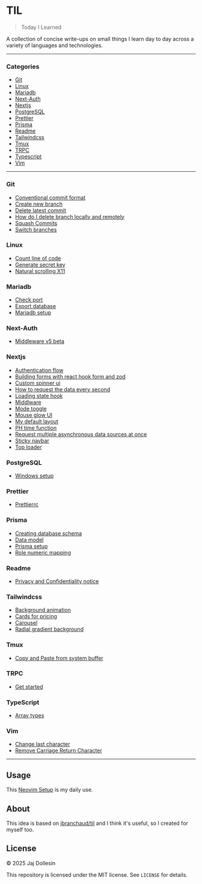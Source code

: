 # TIL

> Today I Learned

A collection of concise write-ups on small things I learn day to day across a variety of languages and technologies.

---

### Categories

- [Git](#git)
- [Linux](#linux)
- [Mariadb](#mariadb)
- [Next-Auth](#next-auth)
- [Nextjs](#nextjs)
- [PostgreSQL](#postgresql)
- [Prettier](#prettier)
- [Prisma](#prisma)
- [Readme](#readme)
- [Tailwindcss](#tailwindcss)
- [Tmux](#tmux)
- [TRPC](#trpc)
- [Typescript](#typescript)
- [Vim](#vim)

---

### Git

- [Conventional commit format](git/conventional-commits-format.md)
- [Create new branch](git/create-new-branch.md)
- [Delete latest commit](git/delete-latest-commit.md)
- [How do I delete branch locally and remotely](git/how-do-i-delete-branch-locally-and-remotely.md)
- [Squash Commits](/git/squash-commits.md)
- [Switch branches](git/switch-branches.md)

### Linux

- [Count line of code](linux/count-line-of-code.md)
- [Generate secret key](linux/generate-secret-key.md)
- [Natural scrolling X11](linux/natural-scrolling-x11.md)

### Mariadb

- [Check port](mariadb/check-port.md)
- [Export database](mariadb/export-database.md)
- [Mariadb setup](mariadb/mariadb-setup.md)

### Next-Auth

- [Middleware v5 beta](next-auth/middleware-v5-beta.md)

### Nextjs

- [Authentication flow](next/authentication-flow.md)
- [Building forms with react hook form and zod](/nextjs/building-forms-with-react-hook-form-and-zod.md)
- [Custom spinner ui](/nextjs/custom-spinner-ui.md)
- [How to request the data every second](nextjs/how-to-request-the-data-every-second.md)
- [Loading state hook](/nextjs/loading-state-hook.md)
- [Middlware](nextjs/middleware.md)
- [Mode toggle](nextjs/mode-toggle.md)
- [Mouse glow UI](nextjs/mouse-glow-ui.md)
- [My default layout](nextjs/my-default-layout.md)
- [PH time function](nextjs/ph-time-function.md)
- [Request multiple asynchronous data sources at once](nextjs/request-multiple-asynchronous-data-sources-at-once.md)
- [Sticky navbar](nextjs/sticky-navbar.md)
- [Top loader](nextjs/top-loader.md)

### PostgreSQL

- [Windows setup](postgresql/windows-setup.md)

### Prettier

- [Prettierrc](prettier/prettierrc.md)

### Prisma

- [Creating database schema](prisma/creating-database-schema.md)
- [Data model](prisma/data-model)
- [Prisma setup](prisma/prisma-setup.md)
- [Role numeric mapping](prisma/role-numeric-mapping.md)

### Readme

- [Privacy and Confidentiality notice](readme/privacy-and-confidentiality-notice.md)

### Tailwindcss

- [Background animation](tailwindcss/background-animation.md)
- [Cards for pricing](tailwindcss/cards-for-pricing.md)
- [Carousel](tailwindcss/carousel.md)
- [Radial gradient background](tailwindcss/radial-gradient-background.md)

### Tmux

- [Copy and Paste from system buffer](tmux/copy-and-paste-from-system-buffer.md)

### TRPC

- [Get started](trpc/get-started.md)

### TypeScript

- [Array types](typescript/array-types.md)

### Vim

- [Change last character](vim/change-last-character.md)
- [Remove Carriage Return Character](vim/remove-carriage-return-character.md)

---

## Usage

This [Neovim Setup](https://github.com/jajproduction/neovim-from-scratch) is my daily use.

## About

This idea is based on [jbranchaud/til](https://github.com/jbranchaud/til) and I think it's useful, so I created for myself too.

## License

&copy; 2025 Jaj Dollesin

This repository is licensed under the MIT license. See `LICENSE` for details.
